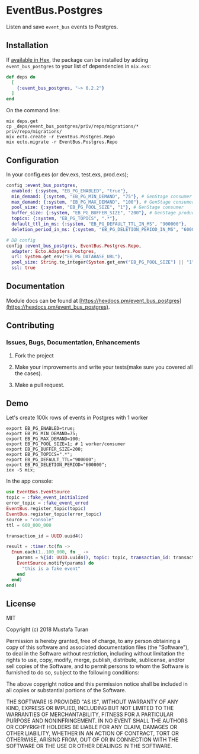 # EventBus.Postgres

Listen and save `event_bus` events to Postgres.

## Installation

If [available in Hex](https://hex.pm/docs/publish), the package can be installed
by adding `event_bus_postgres` to your list of dependencies in `mix.exs`:

```elixir
def deps do
  [
    {:event_bus_postgres, "~> 0.2.2"}
  ]
end
```

On the command line:

```shell
mix deps.get
cp _deps/event_bus_postgres/priv/repo/migrations/* priv/repo/migrations/
mix ecto.create -r EventBus.Postgres.Repo
mix ecto.migrate -r EventBus.Postgres.Repo
```

## Configuration

In your config.exs (or dev.exs, test.exs, prod.exs);

```elixir
config :event_bus_postgres,
  enabled: {:system, "EB_PG_ENABLED", "true"},
  min_demand: {:system, "EB_PG_MIN_DEMAND", "75"}, # GenStage consumer
  max_demand: {:system, "EB_PG_MAX_DEMAND", "100"}, # GenStage consumer
  pool_size: {:system, "EB_PG_POOL_SIZE", "1"}, # GenStage consumer
  buffer_size: {:system, "EB_PG_BUFFER_SIZE", "200"}, # GenStage producer_consumer
  topics: {:system, "EB_PG_TOPICS", ".*"},
  default_ttl_in_ms: {:system, "EB_PG_DEFAULT_TTL_IN_MS", "900000"},
  deletion_period_in_ms: {:system, "EB_PG_DELETION_PERIOD_IN_MS", "600000"}

# DB config
config :event_bus_postgres, EventBus.Postgres.Repo,
  adapter: Ecto.Adapters.Postgres,
  url: System.get_env("EB_PG_DATABASE_URL"),
  pool_size: String.to_integer(System.get_env("EB_PG_POOL_SIZE") || "1"),
  ssl: true

```

## Documentation

Module docs can be found at [https://hexdocs.pm/event_bus_postgres](https://hexdocs.pm/event_bus_postgres).

## Contributing

### Issues, Bugs, Documentation, Enhancements

1. Fork the project

2. Make your improvements and write your tests(make sure you covered all the cases).

3. Make a pull request.

## Demo

Let's create 100k rows of events in Postgres with 1 worker

```shell
export EB_PG_ENABLED=true;
export EB_PG_MIN_DEMAND=75;
export EB_PG_MAX_DEMAND=100;
export EB_PG_POOL_SIZE=1; # 1 worker/consumer
export EB_PG_BUFFER_SIZE=200;
export EB_PG_TOPICS=".*";
export EB_PG_DEFAULT_TTL="900000";
export EB_PG_DELETION_PERIOD="600000";
iex -S mix;
```

In the app console:

```elixir
use EventBus.EventSource
topic = :fake_event_initialized
error_topic = :fake_event_erred
EventBus.register_topic(topic)
EventBus.register_topic(error_topic)
source = "console"
ttl = 600_000_000

transaction_id = UUID.uuid4()

result = :timer.tc(fn ->
  Enum.each(1..100_000, fn _ ->
    params = %{id: UUID.uuid4(), topic: topic, transaction_id: transaction_id, ttl: ttl, source: source, error_topic: error_topic}
    EventSource.notify(params) do
      "this is a fake event"
    end
  end)
end)
```

## License

MIT

Copyright (c) 2018 Mustafa Turan

Permission is hereby granted, free of charge, to any person obtaining a copy of this software and associated documentation files (the "Software"), to deal in the Software without restriction, including without limitation the rights to use, copy, modify, merge, publish, distribute, sublicense, and/or sell copies of the Software, and to permit persons to whom the Software is furnished to do so, subject to the following conditions:

The above copyright notice and this permission notice shall be included in all copies or substantial portions of the Software.

THE SOFTWARE IS PROVIDED "AS IS", WITHOUT WARRANTY OF ANY KIND, EXPRESS OR IMPLIED, INCLUDING BUT NOT LIMITED TO THE WARRANTIES OF MERCHANTABILITY, FITNESS FOR A PARTICULAR PURPOSE AND NONINFRINGEMENT. IN NO EVENT SHALL THE AUTHORS OR COPYRIGHT HOLDERS BE LIABLE FOR ANY CLAIM, DAMAGES OR OTHER LIABILITY, WHETHER IN AN ACTION OF CONTRACT, TORT OR OTHERWISE, ARISING FROM, OUT OF OR IN CONNECTION WITH THE SOFTWARE OR THE USE OR OTHER DEALINGS IN THE SOFTWARE.
